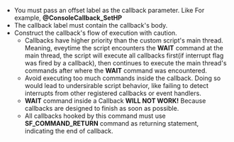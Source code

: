 * You must pass an offset label as the callback parameter. Like For example, **@ConsoleCallback_SetHP**
* The callback label must contain the callback's body.
* Construct the callback's flow of execution with caution.
  * Callbacks have higher priority than the custom script's main thread. Meaning, eveytime the script encounters the **WAIT** command at the main thread, the script will execute all callbacks first(if interrupt flag was fired by a callback), then continues to execute the main thread's commands after where the **WAIT** command was encountered.
  * Avoid executing too much commands inside the callback. Doing so would lead to undersirable script behavior, like failing to detect interrupts from other registered callbacks or event handlers.
  * **WAIT** command inside a Callback **WILL NOT WORK!** Because callbacks are designed to finish as soon as possible.
  * All callbacks hooked by this command must use **SF_COMMAND_RETURN** command as returning statement, indicating the end of callback.